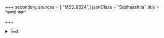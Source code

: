 +++
secondary_sources = [ "MSS_8924",]
jsonClass = "Subhaashita"
title = "कर्मणो यस्य"

+++

<details><summary>Text</summary>

कर्मणो यस्य यः कालः तत्कालव्यापिनी तिथिः।  
तया कर्माणि कुर्वीत ह्रासवृद्धिं न कारयेत्॥
</details>
